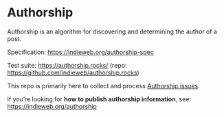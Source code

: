 # Authorship
Authorship is an algorithm for discovering and determining the author of a post.

Specification: https://indieweb.org/authorship-spec

Test suite: https://authorship.rocks/  (repo: https://github.com/indieweb/authorship.rocks)

This repo is primarily here to collect and process [Authorship issues](https://github.com/indieweb/authorship/).

If you’re looking for <strong>how to publish authorship information</strong>, see: https://indieweb.org/authorship
